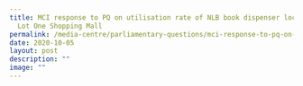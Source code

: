 ```yaml
---
title: MCI response to PQ on utilisation rate of NLB book dispenser located at
  Lot One Shopping Mall
permalink: /media-centre/parliamentary-questions/mci-response-to-pq-on-nlb-book-dispenser/
date: 2020-10-05
layout: post
description: ""
image: ""
---
```

